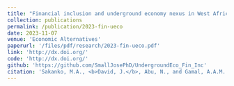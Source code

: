 ```yaml
---
title: "Financial inclusion and underground economy nexus in West Africa: Evidence from dynamic heterogeneous panel techniques"
collection: publications
permalink: /publication/2023-fin-ueco
date: 2023-11-07
venue: 'Economic Alternatives'
paperurl: '/files/pdf/research/2023-fin-ueco.pdf'
link: 'http://dx.doi.org/'
code: 'http://dx.doi.org/'
github: 'https://github.com/SmallJosePhD/UndergroundEco_Fin_Inc'
citation: 'Sakanko, M.A., <b>David, J.</b>, Abu, N., and Gamal, A.A.M. (2023). &quot;Financial inclusion and underground economy nexus in West Africa: Evidence from dynamic heterogeneous panel techniques&quot;. <I>Economic Change and Restructuring</i>, Forthcoming. doi:'
---
```

